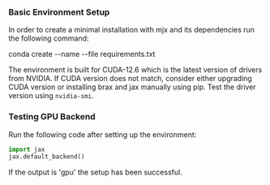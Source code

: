 ### Basic Environment Setup

In order to create a minimal installation with mjx and its dependencies run
the following command:

conda create --name <env> --file requirements.txt

The environment is built for CUDA-12.6 which is the latest version of drivers from NVIDIA. If CUDA version does not match, consider either upgrading CUDA version or installing brax and jax manually using pip. Test the driver version using `nvidia-smi`.

### Testing GPU Backend

Run the following code after setting up the environment:

```python
import jax
jax.default_backend()
```

If the output is 'gpu' the setup has been successful.




